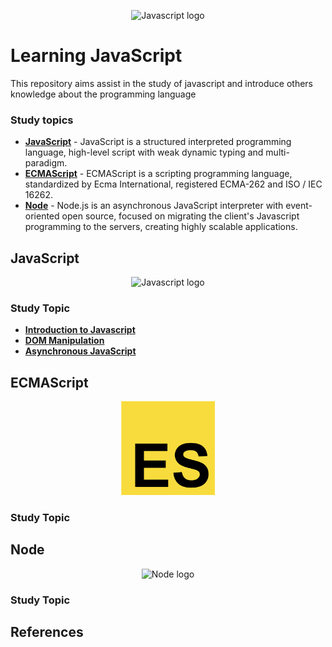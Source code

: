 <p align="center">
    <img width="200px" height="200px" src="https://upload.wikimedia.org/wikipedia/commons/thumb/9/99/Unofficial_JavaScript_logo_2.svg/800px-Unofficial_JavaScript_logo_2.svg.png" alt="Javascript logo"/>
</p>

# Learning JavaScript

This repository aims assist in the study of javascript and introduce others knowledge about the programming language


### Study topics

* **[JavaScript](#javascript)** -  JavaScript is a structured interpreted programming language, high-level script with weak dynamic typing and multi-paradigm.
* **[ECMAScript](#ecmascript)** - ECMAScript is a scripting programming language, standardized by Ecma International, registered ECMA-262 and ISO / IEC 16262.
* **[Node](#node)** - Node.js is an asynchronous JavaScript interpreter with event-oriented open source, focused on migrating the client's Javascript programming to the servers, creating highly scalable applications.


## JavaScript
<p align="center">
    <img width="150px" height="150px" src="https://upload.wikimedia.org/wikipedia/commons/thumb/9/99/Unofficial_JavaScript_logo_2.svg/800px-Unofficial_JavaScript_logo_2.svg.png" alt="Javascript logo"/>
</p>

### Study Topic 

* **[Introduction to Javascript](https://gist.github.com/lima-vinicius/3705af54f85e64e3f66e249bc1e3e297)**  
* **[DOM Manipulation](https://gist.github.com/lima-vinicius/94279613387998af4ce1e032f40cbd8d)**
* **[Asynchronous JavaScript](https://gist.github.com/lima-vinicius/4c7c4c5980d4463da609f985d17533ca)**

## ECMAScript
<p align="center">
    <img width="150px" height="150px" src="https://raw.githubusercontent.com/wingsuitist/ecmascript-logo/master/es-ecmascript-logo.png" alt="ECMAScript logo"/>
</p>

### Study Topic 


## Node
<p align="center">
    <img width="400px" src="https://www.abeautifulsite.net/uploads/2016/04/nodejs.png?width=600&key=e29b3acd7da48dbe62199ba284591dc6e8abd8cb9ce286f5cf89b53a494a9b39" alt="Node logo"/>
</p>

### Study Topic 

## References
